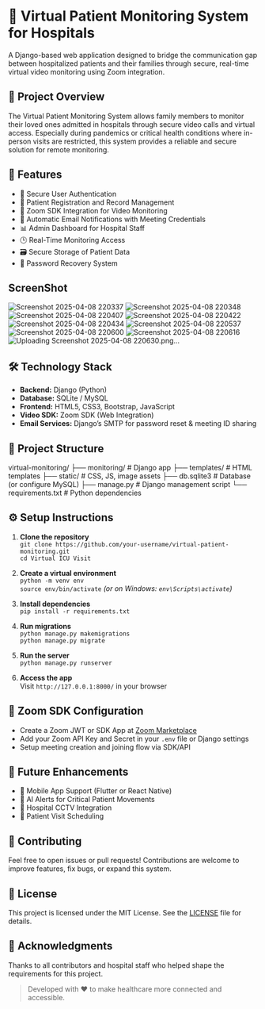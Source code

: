 # 🏥 Virtual Patient Monitoring System for Hospitals

A Django-based web application designed to bridge the communication gap between hospitalized patients and their families through secure, real-time virtual video monitoring using Zoom integration.

## 📌 Project Overview

The Virtual Patient Monitoring System allows family members to monitor their loved ones admitted in hospitals through secure video calls and virtual access. Especially during pandemics or critical health conditions where in-person visits are restricted, this system provides a reliable and secure solution for remote monitoring.

## 🚀 Features

- 🔐 Secure User Authentication  
- 📝 Patient Registration and Record Management  
- 🎥 Zoom SDK Integration for Video Monitoring  
- 📧 Automatic Email Notifications with Meeting Credentials  
- 📊 Admin Dashboard for Hospital Staff  
- 🕒 Real-Time Monitoring Access  
- 🗃️ Secure Storage of Patient Data  
- 🔄 Password Recovery System

## ScreenShot
![Screenshot 2025-04-08 220337](https://github.com/user-attachments/assets/2e16d890-bf22-47c7-8bb8-7a65014d5e73)
![Screenshot 2025-04-08 220348](https://github.com/user-attachments/assets/518762c4-86f2-4e26-ba5d-af11cd42d7bf)
![Screenshot 2025-04-08 220407](https://github.com/user-attachments/assets/e0a8d441-de75-4baf-8f8c-98679c68fa58)
![Screenshot 2025-04-08 220422](https://github.com/user-attachments/assets/b8f3c2e3-565a-4843-8356-4d9d84fa6c18)
![Screenshot 2025-04-08 220434](https://github.com/user-attachments/assets/e1bb36d7-608c-4b21-8bcb-ff0ab3826a84)
![Screenshot 2025-04-08 220537](https://github.com/user-attachments/assets/a443c9ec-922b-4737-9a11-850f2354c90e)
![Screenshot 2025-04-08 220600](https://github.com/user-attachments/assets/f546707b-40da-41f4-9714-419580d1f635)
![Screenshot 2025-04-08 220616](https://github.com/user-attachments/assets/3ab1f14b-cc15-4944-8235-7c9b6cd30690)
![Uploading Screenshot 2025-04-08 220630.png…]()




## 🛠️ Technology Stack

- **Backend:** Django (Python)  
- **Database:** SQLite / MySQL  
- **Frontend:** HTML5, CSS3, Bootstrap, JavaScript  
- **Video SDK:** Zoom SDK (Web Integration)  
- **Email Services:** Django’s SMTP for password reset & meeting ID sharing  

## 📁 Project Structure

virtual-monitoring/ ├── monitoring/ # Django app ├── templates/ # HTML templates ├── static/ # CSS, JS, image assets ├── db.sqlite3 # Database (or configure MySQL) ├── manage.py # Django management script └── requirements.txt # Python dependencies



## ⚙️ Setup Instructions

1. **Clone the repository**  
   `git clone https://github.com/your-username/virtual-patient-monitoring.git`  
   `cd Virtual ICU Visit`

2. **Create a virtual environment**  
   `python -m venv env`  
   `source env/bin/activate` *(or on Windows: `env\Scripts\activate`)*

3. **Install dependencies**  
   `pip install -r requirements.txt`

4. **Run migrations**  
   `python manage.py makemigrations`  
   `python manage.py migrate`

5. **Run the server**  
   `python manage.py runserver`

6. **Access the app**  
   Visit `http://127.0.0.1:8000/` in your browser

## 🔐 Zoom SDK Configuration

- Create a Zoom JWT or SDK App at [Zoom Marketplace](https://marketplace.zoom.us/)  
- Add your Zoom API Key and Secret in your `.env` file or Django settings  
- Setup meeting creation and joining flow via SDK/API  

## 🧩 Future Enhancements

- 📱 Mobile App Support (Flutter or React Native)  
- 🧠 AI Alerts for Critical Patient Movements  
- 🎥 Hospital CCTV Integration  
- 📅 Patient Visit Scheduling  

## 🤝 Contributing

Feel free to open issues or pull requests! Contributions are welcome to improve features, fix bugs, or expand this system.

## 📄 License

This project is licensed under the MIT License. See the [LICENSE](LICENSE) file for details.

## 🙌 Acknowledgments

Thanks to all contributors and hospital staff who helped shape the requirements for this project.

> Developed with ❤️ to make healthcare more connected and accessible.
